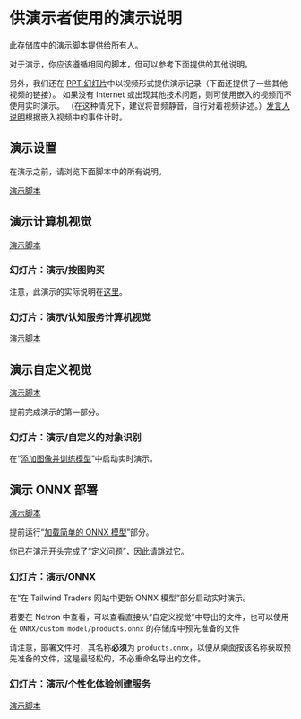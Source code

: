 # <a name="demo-instructions-for-presenters"></a>供演示者使用的演示说明

此存储库中的演示脚本提供给所有人。

对于演示，你应该遵循相同的脚本，但可以参考下面提供的其他说明。

另外，我们还在 [PPT 幻灯片](presentations.md)中以视频形式提供演示记录（下面还提供了一些其他视频的链接）。 如果没有 Internet 或出现其他技术问题，则可使用嵌入的视频而不使用实时演示。 （在这种情况下，建议将音频静音，自行对着视频讲述。）[发言人说明](speaker-notes.md)根据嵌入视频中的事件计时。

## <a name="demo-setup"></a>演示设置

在演示之前，请浏览下面脚本中的所有说明。

[演示脚本](DEMO%20Setup.md)

## <a name="demo-computer-vision"></a>演示计算机视觉

[演示脚本](DEMO%20Computer%20Vision.md)

### <a name="slide-demo--shop-by-photo"></a>幻灯片：演示/按图购买

注意，此演示的实际说明在[这里](DEMO%20ONNX%20deployment.md#defining-the-problem-shop-by-photo-doesnt-work-right)。

### <a name="slide-demo--cognitive-services-computer-vision"></a>幻灯片：演示/认知服务计算机视觉

[演示脚本](DEMO%20Computer%20Vision.md#using-computer-vision-via-the-web-interface)

## <a name="demo-custom-vision"></a>演示自定义视觉

[演示脚本](DEMO%20Custom%20Vision.md)

提前完成演示的第一部分。

### <a name="slide-demo--customized-object-recognition"></a>幻灯片：演示/自定义的对象识别

在“[添加图像并训练模型](DEMO%20Custom%20Vision.md#add-images-and-train-a-model)”中启动实时演示。

## <a name="demo-onnx-deployment"></a>演示 ONNX 部署

[演示脚本](DEMO%20ONNX%20deployment.md)

提前运行“[加载简单的 ONNX 模型](DEMO%20ONNX%20deployment.md#load-the-simple-onnx-model)”部分。

你已在演示开头完成了“[定义问题](DEMO%20ONNX%20deployment.md#defining-the-problem-shop-by-photo-doesnt-work-right)”，因此请跳过它。

### <a name="slide-demo--onnx"></a>幻灯片：演示/ONNX

在“在 Tailwind Traders 网站中更新 ONNX 模型”部分启动实时演示。

若要在 Netron 中查看，可以查看直接从“自定义视觉”中导出的文件，也可以使用在 `ONNX/custom model/products.onnx` 的存储库中预先准备的文件

请注意，部署文件时，其名称**必须**为 `products.onnx`，以便从桌面按该名称获取预先准备的文件，这是最轻松的，不必重命名导出的文件。

### <a name="slide-demo--personalizer"></a>幻灯片：演示/个性化体验创建服务

[演示脚本](DEMO%20Personalizer.md)
